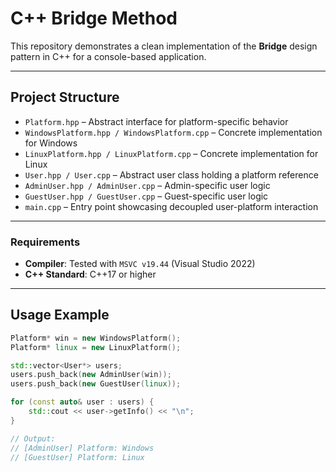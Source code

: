 # C++ Bridge Method

This repository demonstrates a clean implementation of the **Bridge** design pattern in C++ for a console-based application.

---

## Project Structure

- `Platform.hpp` – Abstract interface for platform-specific behavior  
- `WindowsPlatform.hpp / WindowsPlatform.cpp` – Concrete implementation for Windows  
- `LinuxPlatform.hpp / LinuxPlatform.cpp` – Concrete implementation for Linux  
- `User.hpp / User.cpp` – Abstract user class holding a platform reference  
- `AdminUser.hpp / AdminUser.cpp` – Admin-specific user logic  
- `GuestUser.hpp / GuestUser.cpp` – Guest-specific user logic  
- `main.cpp` – Entry point showcasing decoupled user-platform interaction  

---

### Requirements

- **Compiler**: Tested with `MSVC v19.44` (Visual Studio 2022)  
- **C++ Standard**: C++17 or higher  

---

## Usage Example

```cpp
Platform* win = new WindowsPlatform();
Platform* linux = new LinuxPlatform();

std::vector<User*> users;
users.push_back(new AdminUser(win));
users.push_back(new GuestUser(linux));

for (const auto& user : users) {
    std::cout << user->getInfo() << "\n";
}

// Output:
// [AdminUser] Platform: Windows
// [GuestUser] Platform: Linux
